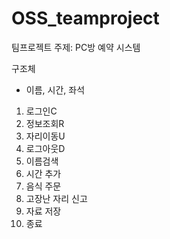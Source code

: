 # OSS_teamproject

팀프로젝트 주제: PC방 예약 시스템
 
구조체 
- 이름, 시간, 좌석 

1. 로그인C
2. 정보조회R
3. 자리이동U
4. 로그아웃D
5. 이름검색
6. 시간 추가
7. 음식 주문
8. 고장난 자리 신고
9. 자료 저장
0. 종료
